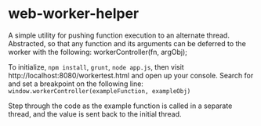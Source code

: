 # web-worker-helper
A simple utility for pushing function execution to an alternate thread.  Abstracted, so that any function and its arguments can be deferred to the worker with the following: workerController(fn, argObj); 

To initialize, `npm install`, `grunt`, `node app.js`, then visit http://localhost:8080/workertest.html and open up your console.  Search for and set a breakpoint on the following line:
`window.workerController(exampleFunction, exampleObj)`

Step through the code as the example function is called in a separate thread, and the value is sent back to the initial thread.
